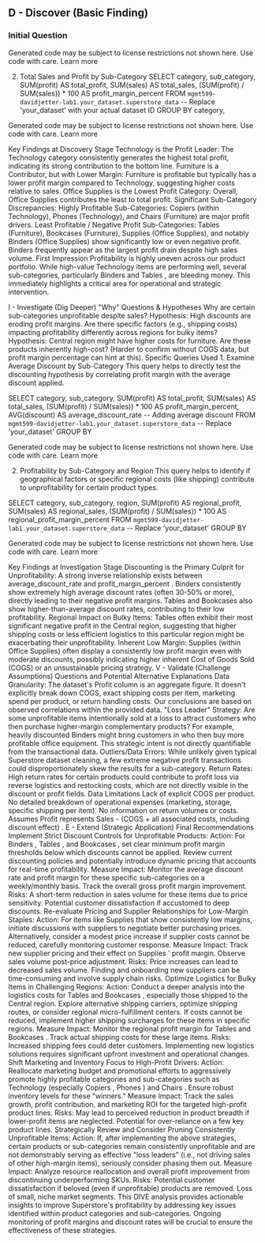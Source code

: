 
## D - Discover (Basic Finding)

### Initial Question

Generated code may be subject to license restrictions not shown here. Use code with care. Learn more 

2. Total Sales and Profit by Sub-Category
SELECT
    category,
    sub_category,
    SUM(profit) AS total_profit,
    SUM(sales) AS total_sales,
    (SUM(profit) / SUM(sales)) * 100 AS profit_margin_percent
FROM
    `mgmt599-davidjetter-lab1.your_dataset.superstore_data` -- Replace 'your_dataset' with your actual dataset ID
GROUP BY
    category,

Generated code may be subject to license restrictions not shown here. Use code with care. Learn more 

Key Findings at Discovery Stage
Technology is the Profit Leader: The Technology category consistently generates the highest total profit, indicating its strong contribution to the bottom line.
Furniture is a Contributor, but with Lower Margin: Furniture is profitable but typically has a lower profit margin compared to Technology, suggesting higher costs relative to sales.
Office Supplies is the Lowest Profit Category: Overall, Office Supplies contributes the least to total profit.
Significant Sub-Category Discrepancies:
Highly Profitable Sub-Categories: Copiers (within Technology), Phones (Technology), and Chairs (Furniture) are major profit drivers.
Least Profitable / Negative Profit Sub-Categories: Tables (Furniture), Bookcases (Furniture), Supplies (Office Supplies), and notably Binders (Office Supplies) show significantly low or even negative profit. Binders frequently appear as the largest profit drain despite high sales volume.
First Impression
Profitability is highly uneven across our product portfolio. While high-value Technology items are performing well, several sub-categories, particularly Binders and Tables , are bleeding money. This immediately highlights a critical area for operational and strategic intervention.

I - Investigate (Dig Deeper) "Why" Questions & Hypotheses
Why are certain sub-categories unprofitable despite sales? Hypothesis: High discounts are eroding profit margins.
Are there specific factors (e.g., shipping costs) impacting profitability differently across regions for bulky items? Hypothesis: Central region might have higher costs for furniture.
Are these products inherently high-cost? (Harder to confirm without COGS data, but profit margin percentage can hint at this).
Specific Queries Used 1. Examine Average Discount by Sub-Category
This query helps to directly test the discounting hypothesis by correlating profit margin with the average discount applied.

SELECT
    category,
    sub_category,
    SUM(profit) AS total_profit,
    SUM(sales) AS total_sales,
    (SUM(profit) / SUM(sales)) * 100 AS profit_margin_percent,
    AVG(discount) AS average_discount_rate -- Adding average discount
FROM
    `mgmt599-davidjetter-lab1.your_dataset.superstore_data` -- Replace 'your_dataset'
GROUP BY

Generated code may be subject to license restrictions not shown here. Use code with care. Learn more 

2. Profitability by Sub-Category and Region
This query helps to identify if geographical factors or specific regional costs (like shipping) contribute to unprofitability for certain product types.

SELECT
    category,
    sub_category,
    region,
    SUM(profit) AS regional_profit,
    SUM(sales) AS regional_sales,
    (SUM(profit) / SUM(sales)) * 100 AS regional_profit_margin_percent
FROM
    `mgmt599-davidjetter-lab1.your_dataset.superstore_data` -- Replace 'your_dataset'
GROUP BY

Generated code may be subject to license restrictions not shown here. Use code with care. Learn more 

Key Findings at Investigation Stage
Discounting is the Primary Culprit for Unprofitability: A strong inverse relationship exists between average_discount_rate and profit_margin_percent .
Binders consistently show extremely high average discount rates (often 30-50% or more), directly leading to their negative profit margins.
Tables and Bookcases also show higher-than-average discount rates, contributing to their low profitability.
Regional Impact on Bulky Items: Tables often exhibit their most significant negative profit in the Central region, suggesting that higher shipping costs or less efficient logistics to this particular region might be exacerbating their unprofitability.
Inherent Low Margin: Supplies (within Office Supplies) often display a consistently low profit margin even with moderate discounts, possibly indicating higher inherent Cost of Goods Sold (COGS) or an unsustainable pricing strategy.
V - Validate (Challenge Assumptions) Questions and Potential Alternative Explanations
Data Granularity: The dataset's Profit column is an aggregate figure. It doesn't explicitly break down COGS, exact shipping costs per item, marketing spend per product, or return handling costs. Our conclusions are based on observed correlations within the provided data.
"Loss Leader" Strategy: Are some unprofitable items intentionally sold at a loss to attract customers who then purchase higher-margin complementary products? For example, heavily discounted Binders might bring customers in who then buy more profitable office equipment. This strategic intent is not directly quantifiable from the transactional data.
Outliers/Data Errors: While unlikely given typical Superstore dataset cleaning, a few extreme negative profit transactions could disproportionately skew the results for a sub-category.
Return Rates: High return rates for certain products could contribute to profit loss via reverse logistics and restocking costs, which are not directly visible in the discount or profit fields.
Data Limitations
Lack of explicit COGS per product.
No detailed breakdown of operational expenses (marketing, storage, specific shipping per item).
No information on return volumes or costs.
Assumes Profit represents Sales - (COGS + all associated costs, including discount effect) .
E - Extend (Strategic Application) Final Recommendations
Implement Strict Discount Controls for Unprofitable Products:
Action: For Binders , Tables , and Bookcases , set clear minimum profit margin thresholds below which discounts cannot be applied. Review current discounting policies and potentially introduce dynamic pricing that accounts for real-time profitability.
Measure Impact: Monitor the average discount rate and profit margin for these specific sub-categories on a weekly/monthly basis. Track the overall gross profit margin improvement.
Risks: A short-term reduction in sales volume for these items due to price sensitivity. Potential customer dissatisfaction if accustomed to deep discounts.
Re-evaluate Pricing and Supplier Relationships for Low-Margin Staples:
Action: For items like Supplies that show consistently low margins, initiate discussions with suppliers to negotiate better purchasing prices. Alternatively, consider a modest price increase if supplier costs cannot be reduced, carefully monitoring customer response.
Measure Impact: Track new supplier pricing and their effect on Supplies ' profit margin. Observe sales volume post-price adjustment.
Risks: Price increases can lead to decreased sales volume. Finding and onboarding new suppliers can be time-consuming and involve supply chain risks.
Optimize Logistics for Bulky Items in Challenging Regions:
Action: Conduct a deeper analysis into the logistics costs for Tables and Bookcases , especially those shipped to the Central region. Explore alternative shipping carriers, optimize shipping routes, or consider regional micro-fulfillment centers. If costs cannot be reduced, implement higher shipping surcharges for these items in specific regions.
Measure Impact: Monitor the regional profit margin for Tables and Bookcases . Track actual shipping costs for these large items.
Risks: Increased shipping fees could deter customers. Implementing new logistics solutions requires significant upfront investment and operational changes.
Shift Marketing and Inventory Focus to High-Profit Drivers:
Action: Reallocate marketing budget and promotional efforts to aggressively promote highly profitable categories and sub-categories such as Technology (especially Copiers , Phones ) and Chairs . Ensure robust inventory levels for these "winners."
Measure Impact: Track the sales growth, profit contribution, and marketing ROI for the targeted high-profit product lines.
Risks: May lead to perceived reduction in product breadth if lower-profit items are neglected. Potential for over-reliance on a few key product lines.
Strategically Review and Consider Pruning Consistently Unprofitable Items:
Action: If, after implementing the above strategies, certain products or sub-categories remain consistently unprofitable and are not demonstrably serving as effective "loss leaders" (i.e., not driving sales of other high-margin items), seriously consider phasing them out.
Measure Impact: Analyze resource reallocation and overall profit improvement from discontinuing underperforming SKUs.
Risks: Potential customer dissatisfaction if beloved (even if unprofitable) products are removed. Loss of small, niche market segments.
This DIVE analysis provides actionable insights to improve Superstore's profitability by addressing key issues identified within product categories and sub-categories. Ongoing monitoring of profit margins and discount rates will be crucial to ensure the effectiveness of these strategies.
